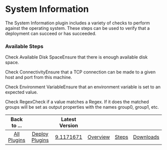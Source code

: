 
# System Information

The System Information plugin includes a variety of checks to perform against the operating system. These steps can be used to verify that a deployment can succeed or has succeeded.


### Available Steps

Check Available Disk SpaceEnsure that there is enough available disk space.

Check ConnectivityEnsure that a TCP connection can be made to a given host and port from this machine.

Check Environment VariableEnsure that an environment variable is set to an expected value.

Check RegexCheck if a value matches a Regex. If it does the matched groups will be set as output properties with the names group0, group1, etc.



|Back to ...||                                                              Latest Version                                                               ||||
| :---: | :---: |:-----------------------------------------------------------------------------------------------------------------------------------------:| :---: | :---: | :---: |
|[All Plugins](../../index.md)|[Deploy Plugins](../README.md)| [9.1171671](https://raw.githubusercontent.com/UrbanCode/IBM-UCD-PLUGINS/main/files/SystemInformation/ucd-SystemInformation-9.1171671.zip) |[Overview](overview.md)|[Steps](steps.md)|[Downloads](downloads.md)|
